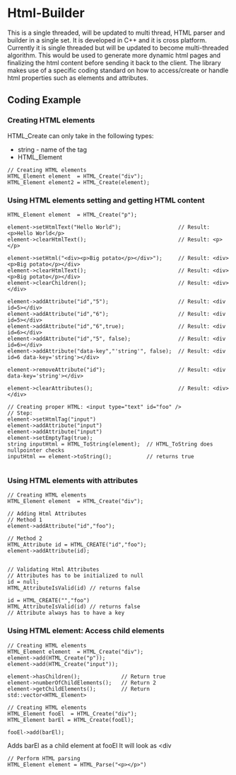 # Html-Builder
This is a single threaded, will be updated to multi thread, HTML parser and builder in a single set. It is developed in C++ and it is cross platform. Currently it is single threaded but will be updated to become multi-threaded algorithm.
This would be used to generate more dynamic html pages and finalizing the html content before sending it back to the client. The library makes
use of a specific coding standard on how to access/create or handle html properties such as elements and attributes.

## Coding Example

### Creating HTML elements
HTML_Create can only take in the following types:
* string - name of the tag
* HTML_Element
```
// Creating HTML elements
HTML_Element element  = HTML_Create("div");
HTML_Element element2 = HTML_Create(element);
```

### Using HTML elements setting and getting HTML content
```
HTML_Element element  = HTML_Create("p");

element->setHtmlText("Hello World");                  // Result: <p>Hello World</p>
element->clearHtmlText();                             // Result: <p></p>                  

element->setHtml("<div><p>Big potato</p></div>");     // Result: <div><p>Big potato</p></div>
element->clearHtmlText();                             // Result: <div><p>Big potato</p></div>
element->clearChildren();                             // Result: <div></div>

element->addAttribute("id","5");                      // Result: <div id=5></div>
element->addAttribute("id","6");                      // Result: <div id=5></div>
element->addAttribute("id","6",true);                 // Result: <div id=6></div>
element->addAttribute("id","5", false);               // Result: <div id=6></div>
element->addAttribute("data-key","'string'", false);  // Result: <div id=6 data-key='string'></div>

element->removeAttribute("id");                       // Result: <div data-key='string'></div>

element->clearAttributes();                           // Result: <div></div>

// Creating proper HTML: <input type="text" id="foo" />
// Step:
element->setHtmlTag("input")
element->addAttribute("input")
element->addAttribute("input")
element->setEmptyTag(true);
string inputHtml = HTML_ToString(element);  // HTML_ToString does nullpointer checks
inputHtml == element->toString();           // returns true
                                          

```


### Using HTML elements with attributes
```
// Creating HTML elements
HTML_Element element  = HTML_Create("div");

// Adding Html Attributes
// Method 1
element->addAttribute("id","foo");

// Method 2
HTML_Attribute id = HTML_CREATE("id","foo");
element->addAttribute(id);


// Validating Html Attributes
// Attributes has to be initialized to null
id = null;
HTML_AttributeIsValid(id) // returns false

id = HTML_CREATE("","foo")
HTML_AttributeIsValid(id) // returns false
// Attribute always has to have a key
```
### Using HTML element: Access child elements
```
// Creating HTML elements
HTML_Element element  = HTML_Create("div");
element->add(HTML_Create("p"));
element->add(HTML_Create("input"));

element->hasChildren();             // Return true
element->numberOfChildElements();   // Return 2
element->getChildElements();        // Return std::vector<HTML_Element>

```

```
// Creating HTML elements
HTML_Element fooEl  = HTML_Create("div");
HTML_Element barEl = HTML_Create(fooEl);

fooEl->add(barEl);
```
Adds barEl as a child element at fooEl
It will look as <div

```
// Perform HTML parsing
HTML_Element element = HTML_Parse("<p></p>")
```
